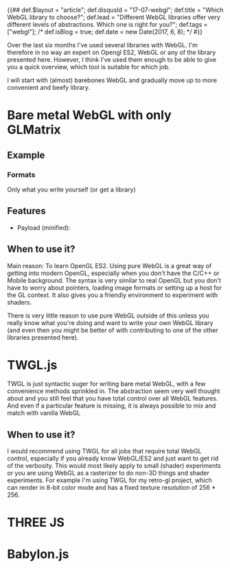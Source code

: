 {{##
    def.$layout = "article";
    def.disqusId = "17-07-webgl";
    def.title = "Which WebGL library to choose?";
    def.lead = "Different WebGL libraries offer very different levels of abstractions. Which one is right for you?";
    def.tags = ["webgl"];
    /*
    def.isBlog = true;
    def.date = new Date(2017, 6, 8);
    */
#}}

Over the last six months I've used several libraries with WebGL. I'm therefore in no way an expert on Opengl ES2, WebGL or any of the library presented here. However, I think I've used them enough to be able to give you a quick overview, which tool is suitable for which job.

I will start with (almost) barebones WebGL and gradually move up to more convenient and beefy library.

# Bare metal WebGL with only GLMatrix

## Example


### Formats
Only what you write yourself (or get a library)

## Features
* Payload (minified): 


## When to use it?
Main reason: To learn OpenGL ES2. Using pure WebGL is a great way of getting into modern OpenGL, especially when you don't have the C/C++ or Mobile background. The syntax is very similar to real OpenGL but you don't have to worry about pointers, loading image formats or setting up a host for the GL context. It also gives you a friendly environment to experiment with shaders.

There is very little reason to use pure WebGL outside of this unless you really know what you're doing and want to write your own WebGL library (and even then you might be better of with contributing to one of the other libraries presented here).

# TWGL.js
TWGL is just syntactic suger for writing bare metal WebGL, with a few convenience methods sprinkled in. The abstraction seem very well thought about and you still feel that you have total control over all WebGL features. And even if a particular feature is missing, it is always possible to mix and match with vanilla WebGL

## When to use it?
I would recommend using TWGL for all jobs that require total WebGL control, especially if you already know WebGL/ES2 and just want to get rid of the verbosity.
This would most likely apply to small (shader) experiments or you are using WebGL as a rasterizer to do non-3D things and shader experiments.
For example I'm using TWGL for my retro-gl project, which can render in 8-bit color mode and has a fixed texture resolution of 256 * 256.  

# THREE JS


# Babylon.js
